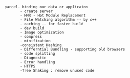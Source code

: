     parcel- binding our data or applicaion
           - create server
           - HMR - Hot Module Replacement
           - File Watching algorithm -- by c++
           - caching -- for faster build
           - dev build 
           - Image optimization
           - compress
           - minification
           -consistent Hashing
           - Differntial Bundling - supporting old browsers
           - code splitting
           - Diagnostic
           - Error handling
           - HTTPS
           -Tree Shaking : remove unused code